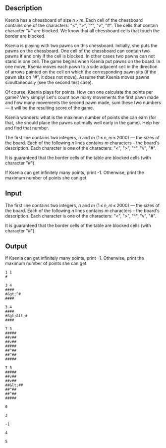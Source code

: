 ## Description

<div><p>Ksenia has a chessboard of size <span class="tex-span"><i>n</i> × <i>m</i></span>. Each cell of the chessboard contains one of the characters: "<span class="tex-font-style-tt">&lt;</span>", "<span class="tex-font-style-tt">&gt;</span>", "<span class="tex-font-style-tt">^</span>", "<span class="tex-font-style-tt">v</span>", "<span class="tex-font-style-tt">#</span>". The cells that contain character "<span class="tex-font-style-tt">#</span>" are blocked. We know that all chessboard cells that touch the border are blocked.</p><p>Ksenia is playing with two pawns on this chessboard. Initially, she puts the pawns on the chessboard. One cell of the chessboard can contain two pawns if and only if the cell is blocked. In other cases two pawns can not stand in one cell. The game begins when Ksenia put pawns on the board. In one move, Ksenia moves each pawn to a side adjacent cell in the direction of arrows painted on the cell on which the corresponding pawn sits (if the pawn sits on "<span class="tex-font-style-tt">#</span>", it does not move). Assume that Ksenia moves pawns simultaneously (see the second test case). </p><p>Of course, Ksenia plays for points. How can one calculate the points per game? Very simply! Let's count how many movements the first pawn made and how many movements the second pawn made, sum these two numbers — it will be the resulting score of the game. </p><p>Ksenia wonders: what is the maximum number of points she can earn (for that, she should place the pawns optimally well early in the game). Help her and find that number. </p></div><div class="input-specification"><p>The first line contains two integers, <span class="tex-span"><i>n</i></span> and <span class="tex-span"><i>m</i></span> <span class="tex-span">(1 ≤ <i>n</i>, <i>m</i> ≤ 2000)</span> — the sizes of the board. Each of the following <span class="tex-span"><i>n</i></span> lines contains <span class="tex-span"><i>m</i></span> characters – the board's description. Each character is one of the characters: "<span class="tex-font-style-tt">&lt;</span>", "<span class="tex-font-style-tt">&gt;</span>", "<span class="tex-font-style-tt">^</span>", "<span class="tex-font-style-tt">v</span>", "<span class="tex-font-style-tt">#</span>".</p><p>It is guaranteed that the border cells of the table are blocked cells (with character "<span class="tex-font-style-tt">#</span>").</p></div><div class="output-specification"><p>If Ksenia can get infinitely many points, print -1. Otherwise, print the maximum number of points she can get.</p></div>

## Input

<p>The first line contains two integers, <span class="tex-span"><i>n</i></span> and <span class="tex-span"><i>m</i></span> <span class="tex-span">(1 ≤ <i>n</i>, <i>m</i> ≤ 2000)</span> — the sizes of the board. Each of the following <span class="tex-span"><i>n</i></span> lines contains <span class="tex-span"><i>m</i></span> characters – the board's description. Each character is one of the characters: "<span class="tex-font-style-tt">&lt;</span>", "<span class="tex-font-style-tt">&gt;</span>", "<span class="tex-font-style-tt">^</span>", "<span class="tex-font-style-tt">v</span>", "<span class="tex-font-style-tt">#</span>".</p><p>It is guaranteed that the border cells of the table are blocked cells (with character "<span class="tex-font-style-tt">#</span>").</p>

## Output

<p>If Ksenia can get infinitely many points, print -1. Otherwise, print the maximum number of points she can get.</p>





```input1
1 1
#

```




```input2
3 4
####
#&gt;^#
####

```




```input3
3 4
####
#&gt;&lt;#
####

```




```input4
7 5
#####
##v##
##v##
#####
##^##
##^##
#####

```




```input5
7 5
#####
##v##
##v##
##&lt;##
##^##
##^##
#####

```




```output1
0

```




```output2
3

```




```output3
-1

```




```output4
4

```




```output5
5

```


